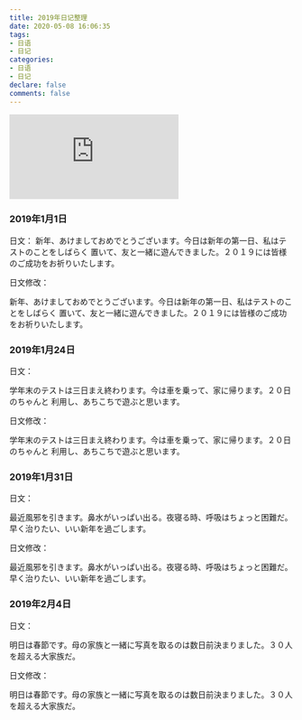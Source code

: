 ```yaml
---
title: 2019年日记整理
date: 2020-05-08 16:06:35
tags:
- 日语
- 日记
categories: 
- 日语
- 日记
declare: false
comments: false
---
```


![图片](http://api.mtyqx.cn/api/random.php?x)
<!-- more -->


### 2019年1月1日

日文：
新年、あけましておめでとうございます。今日は新年の第一日、私はテストのことをしばらく
置いて、友と一緒に遊んできました。２０１９には皆様のご成功をお祈りいたします。


日文修改：

新年、あけましておめでとうございます。今日は新年の第一日、私はテストのことをしばらく
置いて、友と一緒に遊んできました。２０１９には皆様のご成功をお祈りいたします。

### 2019年1月24日

日文：

 学年末のテストは三日まえ終わります。今は車を乗って、家に帰ります。２０日のちゃんと
 利用し、あちこちで遊ぶと思います。
 
 日文修改：
 
 学年末のテストは三日まえ終わります。今は車を乗って、家に帰ります。２０日のちゃんと
 利用し、あちこちで遊ぶと思います。
 
### 2019年1月31日

日文：

最近風邪を引きます。鼻水がいっぱい出る。夜寝る時、呼吸はちょっと困難だ。早く治りたい、いい新年を過ごします。

日文修改：

最近風邪を引きます。鼻水がいっぱい出る。夜寝る時、呼吸はちょっと困難だ。早く治りたい、いい新年を過ごします。

### 2019年2月4日

日文：

明日は春節です。母の家族と一緒に写真を取るのは数日前決まりました。３０人を超える大家族だ。

日文修改：

明日は春節です。母の家族と一緒に写真を取るのは数日前決まりました。３０人を超える大家族だ。
